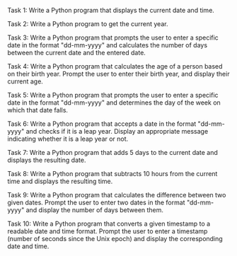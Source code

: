 Task 1:
Write a Python program that displays the current date and time.

Task 2:
Write a Python program to get the current year.

Task 3:
Write a Python program that prompts the user to enter a specific date in the format "dd-mm-yyyy" and calculates the number of days between the current date and the entered date.

Task 4:
Write a Python program that calculates the age of a person based on their birth year. Prompt the user to enter their birth year, and display their current age.

Task 5:
Write a Python program that prompts the user to enter a specific date in the format "dd-mm-yyyy" and determines the day of the week on which that date falls.

Task 6:
Write a Python program that accepts a date in the format "dd-mm-yyyy" and checks if it is a leap year. Display an appropriate message indicating whether it is a leap year or not.

Task 7:
Write a Python program that adds 5 days to the current date and displays the resulting date.

Task 8:
Write a Python program that subtracts 10 hours from the current time and displays the resulting time.

Task 9:
Write a Python program that calculates the difference between two given dates. Prompt the user to enter two dates in the format "dd-mm-yyyy" and display the number of days between them.

Task 10:
Write a Python program that converts a given timestamp to a readable date and time format. Prompt the user to enter a timestamp (number of seconds since the Unix epoch) and display the corresponding date and time.